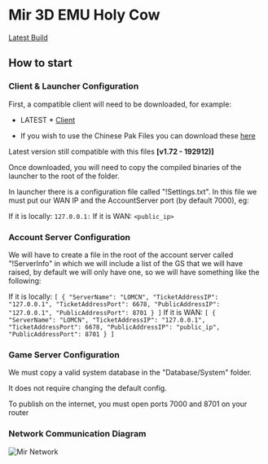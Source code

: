 # Mir 3D EMU Holy Cow

[Latest Build]()

## How to start

### Client & Launcher Configuration

First, a compatible client will need to be downloaded, for example:
* LATEST * [Client](https://mirfiles.com/resources/mir2/users/Jev/Mir%203DEMU/Clients/HC%20-%201.0.4.24.rar)

* If you wish to use the Chinese Pak Files you can download these [here](https://mirfiles.com/resources/mir2/users/Jev/Mir%203DEMU/Clients/HC%20-%201.0.4.24%20CN%20Paks.rar)

Latest version still compatible with this files **[v1.72 - 192912)]**

Once downloaded, you will need to copy the compiled binaries of the launcher to the root of the folder.

In launcher there is a configuration file called "!Settings.txt". In this file we must put our WAN IP and the AccountServer port (by default 7000), eg:

If it is locally: `127.0.0.1:`
If it is WAN: `<public_ip>`

### Account Server Configuration

We will have to create a file in the root of the account server called "!ServerInfo" in which we will include a list of the GS that we will have raised, by default we will only have one, so we will have something like the following:

If it is locally: 
`
[
  {
    "ServerName": "LOMCN",
    "TicketAddressIP": "127.0.0.1",
    "TicketAddressPort": 6678,
    "PublicAddressIP": "127.0.0.1",
    "PublicAddressPort": 8701
  }
]
`
If it is WAN: 
`
[
  {
    "ServerName": "LOMCN",
    "TicketAddressIP": "127.0.0.1",
    "TicketAddressPort": 6678,
    "PublicAddressIP": "public_ip",
    "PublicAddressPort": 8701
  }
]
`

### Game Server Configuration

We must copy a valid system database in the "Database/System" folder.

It does not require changing the default config.

To publish on the internet, you must open ports 7000 and 8701 on your router

### Network Communication Diagram

![Mir Network](https://cdn.discordapp.com/attachments/1145747473550290944/1233855973941051464/mir-network.png?ex=662e9d6c&is=662d4bec&hm=c771cd7ddf48614e7778266f1eba301a6f8dd59fa2243294da2aba642ce95bcf&)
